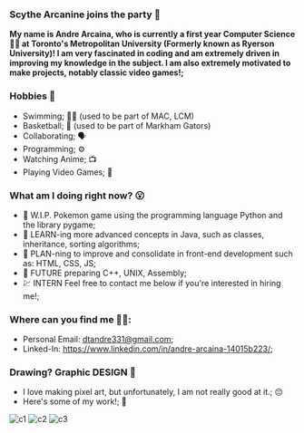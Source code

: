 ### Scythe Arcanine joins the party 👋
**My name is Andre Arcaina, who is currently a first year Computer Science 👨‍💻 at Toronto's Metropolitan University (Formerly known as Ryerson University)! I am very fascinated in coding and am extremely driven in improving my knowledge in the subject. I am also extremely motivated to make projects, notably classic video games!;** 

### Hobbies 🤩 ###
- Swimming; 🏊‍♂️ (used to be part of MAC, LCM)
- Basketball; 🏀 (used to be part of Markham Gators)
- Collaborating; 🗣️ 
- Programming; ⚙️
- Watching Anime; 📺
- Playing Video Games; 🤭

### What am I doing right now? 😮 ###
- 🔭 W.I.P. Pokemon game using the programming language Python and the library pygame;
- 🌱 LEARN-ing more advanced concepts in Java, such as classes, inheritance, sorting algorithms;
- 🤔 PLAN-ning to improve and consolidate in front-end development such as: HTML, CSS, JS;
- 🤯 FUTURE preparing C++, UNIX, Assembly;
- 💹 INTERN Feel free to contact me below if you're interested in hiring me!;

### Where can you find me 🧐🧐: ###
- Personal Email: dtandre331@gmail.com;
- Linked-In: https://www.linkedin.com/in/andre-arcaina-14015b223/;

### Drawing? Graphic DESIGN 👻 ###
- I love making pixel art, but unfortunately, I am not really good at it.; 😔
- Here's some of my work!; 🎨

![c1](https://user-images.githubusercontent.com/96299635/214715766-2d6ae7ae-4754-4f5f-984e-fb54ede02fa6.PNG)
![c2](https://user-images.githubusercontent.com/96299635/214715752-7547f592-6417-4053-8260-2e893146a25d.png)
![c3](https://user-images.githubusercontent.com/96299635/214715806-c27a82aa-b2cd-4bed-a14a-5c15e59f1cdc.png)
